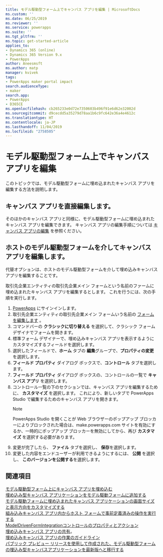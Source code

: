 ```yaml
---
title: モデル駆動型フォーム上でキャンバス アプリを編集 | MicrosoftDocs
ms.custom: ''
ms.date: 06/25/2019
ms.reviewer: ''
ms.service: powerapps
ms.suite: ''
ms.tgt_pltfrm: ''
ms.topic: get-started-article
applies_to:
- Dynamics 365 (online)
- Dynamics 365 Version 9.x
- PowerApps
author: Aneesmsft
ms.author: matp
manager: kvivek
tags:
- PowerApps maker portal impact
search.audienceType:
- maker
search.app:
- PowerApps
- D365CE
ms.openlocfilehash: cb265233e0d72e7350603b496f91e6d62e32002d
ms.sourcegitcommit: d9cecdd5a35279d78aa1b6c9fc642e36a4e4612c
ms.translationtype: HT
ms.contentlocale: ja-JP
ms.lasthandoff: 11/04/2019
ms.locfileid: "2758505"
---
```

# <a name="edit-a-canvas-app-embedded-on-a-model-driven-form"></a>モデル駆動型フォーム上でキャンバス アプリを編集
このトピックでは、モデル駆動型フォームに埋め込まれたキャンバス アプリを編集する方法を説明します。

## <a name="edit-the-canvas-app-directly"></a>キャンバス アプリを直接編集します。
そのほかのキャンバス アプリと同様に、モデル駆動型フォームに埋め込まれたキャンバス アプリを編集できます。 キャンバス アプリの編集手順については [キャンバス アプリの編集](../canvas-apps/edit-app.md) を参照ください。

## <a name="edit-the-canvas-app-via-the-host-model-driven-form"></a>ホストのモデル駆動型フォームを介してキャンバス アプリを編集します。
代替オプションは、ホストのモデル駆動型フォームを介して埋め込みキャンバス アプリを編集することです。

取引先企業エンティティの取引先企業メイン フォームという名前のファームに埋め込まれたキャンバス アプリを編集するとします。 これを行うには、次の手順を実行します。 

1.  [PowerApps](https://make.powerapps.com/?utm_source=padocs&utm_medium=linkinadoc&utm_campaign=referralsfromdoc) にサインインします。
2.  取引先企業エンティティの取引先企業メイン フォームいう名前の [フォームを編集します](create-and-edit-forms.md) 。 
3.  コマンドバーの **クラシックに切り替える** を選択して、クラシック フォームデザイナでフォームを開きます。
4.  標準フォーム デザイナーで、埋め込みキャンバス アプリを表示するようにカスタマイズするフィールドを選択します。
5.  選択したフィールドで、**ホーム** タブの **編集**グループで、**プロパティの変更**を選択します。
6.  **フィールド プロパティ** ダイアログ ボックスで、**コントロール** タブを選択します。
7.  **フィールド プロパティ** ダイアログ ボックスの、コントロールの一覧で **キャンバス アプリ** を選択します。
8.  コントロール一覧の下のセクションでは、キャンバス アプリを編集するために、 **カスタマイズ** を選択します。 これにより、新しいタブで PowerApps Studio で編集するためのキャンバス アプリを開きます。
       > [!NOTE]
       > PowerApps Studio を開くことが Web ブラウザーのポップアップ ブロッカーによりブロックされた場合は、make.powerapps.com  サイトを有効にするか、一時的にポップアップ ブロッカーを無効にしてから、再び **カスタマイズ** を選択する必要があります。
9. 変更が完了したら、 **ファイル** タブを選択し、 **保存**を選択します。
10. 変更した内容をエンドユーザーが利用できるようにするには、 **公開** を選択し、 **このバージョンを公開する**を選択します。

## <a name="see-also"></a>関連項目
[モデル駆動型フォーム上にキャンバス アプリを埋め込む](embed-canvas-app-in-form.md) <br />
[埋め込み型キャンバス アプリケーションをモデル駆動フォームに追加する](embedded-canvas-app-add-classic-designer.md) <br />
[モデル駆動フォームに埋め込まれたキャンバス アプリケーションの画面サイズと表示方向をカスタマイズする](embedded-canvas-app-customize-screen.md) <br />
[組み込みキャンバス アプリ内からホスト フォームで事前定義済みの操作を実行する](embedded-canvas-app-actions.md) <br />
[ModelDrivenFormIntegrationコントロールのプロパティとアクション](embedded-canvas-app-properties-actions.md) <br />
[埋め込みキャンバス アプリの共有](share-embedded-canvas-app.md)。 <br />
[埋め込みキャンバス アプリの作業のガイドライン](embedded-canvas-app-guidelines.md) <br />
[パブリック プレビュー リリースを使用して作成された、モデル駆動型フォームの埋込み型キャンバスアプリケーションを最新版へと移行する](embedded-canvas-app-migrate-from-preview.md) <br />
